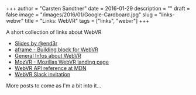 +++
author = "Carsten Sandtner"
date = 2016-01-29
description = ""
draft = false
image = "/images/2016/01/Google-Cardboard.jpg"
slug = "links-webvr"
title = "Links: WebVR"
tags = ["links", "webvr"]
+++

A short collection of links about WebVR

* [Slides by @end3r](http://end3r.com/slides/gic15-webvr/)
* [aframe - Building block for WebVR](https://aframe.io)
* [General Infos about WebVR](http://webvr.info/)
* [MozVR - Mozillas WebVR landing page](http://www.mozvr.com)
* [WebVR API reference at MDN](https://developer.mozilla.org/de/docs/Web/API/WebVR_API)
* [WebVR Slack invitation](https://webvr-slack.herokuapp.com/)

More posts to come as I'm a bit into it...